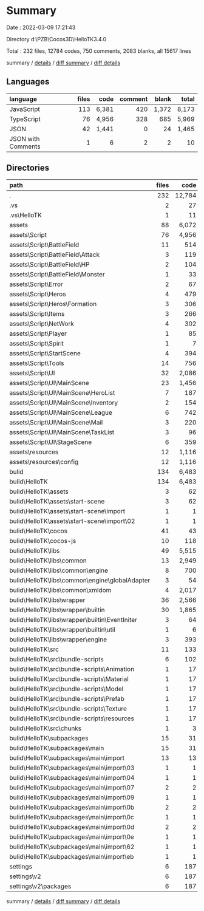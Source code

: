 # Summary

Date : 2022-03-09 17:21:43

Directory d:\PZB\Cocos3D\HelloTK3.4.0

Total : 232 files,  12784 codes, 750 comments, 2083 blanks, all 15617 lines

summary / [details](details.md) / [diff summary](diff.md) / [diff details](diff-details.md)

## Languages
| language | files | code | comment | blank | total |
| :--- | ---: | ---: | ---: | ---: | ---: |
| JavaScript | 113 | 6,381 | 420 | 1,372 | 8,173 |
| TypeScript | 76 | 4,956 | 328 | 685 | 5,969 |
| JSON | 42 | 1,441 | 0 | 24 | 1,465 |
| JSON with Comments | 1 | 6 | 2 | 2 | 10 |

## Directories
| path | files | code | comment | blank | total |
| :--- | ---: | ---: | ---: | ---: | ---: |
| . | 232 | 12,784 | 750 | 2,083 | 15,617 |
| .vs | 2 | 27 | 0 | 0 | 27 |
| .vs\HelloTK | 1 | 11 | 0 | 0 | 11 |
| assets | 88 | 6,072 | 328 | 685 | 7,085 |
| assets\Script | 76 | 4,956 | 328 | 685 | 5,969 |
| assets\Script\BattleField | 11 | 514 | 30 | 95 | 639 |
| assets\Script\BattleField\Attack | 3 | 119 | 21 | 36 | 176 |
| assets\Script\BattleField\HP | 2 | 104 | 3 | 18 | 125 |
| assets\Script\BattleField\Monster | 1 | 33 | 0 | 6 | 39 |
| assets\Script\Error | 2 | 67 | 23 | 20 | 110 |
| assets\Script\Heros | 4 | 479 | 10 | 49 | 538 |
| assets\Script\Heros\Formation | 3 | 306 | 4 | 37 | 347 |
| assets\Script\Items | 3 | 266 | 5 | 37 | 308 |
| assets\Script\NetWork | 4 | 302 | 57 | 28 | 387 |
| assets\Script\Player | 1 | 85 | 9 | 17 | 111 |
| assets\Script\Spirit | 1 | 7 | 30 | 7 | 44 |
| assets\Script\StartScene | 4 | 394 | 6 | 26 | 426 |
| assets\Script\Tools | 14 | 756 | 54 | 125 | 935 |
| assets\Script\UI | 32 | 2,086 | 104 | 281 | 2,471 |
| assets\Script\UI\MainScene | 23 | 1,456 | 82 | 201 | 1,739 |
| assets\Script\UI\MainScene\HeroList | 7 | 187 | 38 | 48 | 273 |
| assets\Script\UI\MainScene\Inventory | 2 | 154 | 4 | 23 | 181 |
| assets\Script\UI\MainScene\League | 6 | 742 | 17 | 64 | 823 |
| assets\Script\UI\MainScene\Mail | 3 | 220 | 13 | 37 | 270 |
| assets\Script\UI\MainScene\TaskList | 3 | 96 | 8 | 20 | 124 |
| assets\Script\UI\StageScene | 6 | 359 | 10 | 44 | 413 |
| assets\resources | 12 | 1,116 | 0 | 0 | 1,116 |
| assets\resources\config | 12 | 1,116 | 0 | 0 | 1,116 |
| bulid | 134 | 6,483 | 420 | 1,389 | 8,292 |
| bulid\HelloTK | 134 | 6,483 | 420 | 1,389 | 8,292 |
| bulid\HelloTK\assets | 3 | 62 | 1 | 47 | 110 |
| bulid\HelloTK\assets\start-scene | 3 | 62 | 1 | 47 | 110 |
| bulid\HelloTK\assets\start-scene\import | 1 | 1 | 0 | 1 | 2 |
| bulid\HelloTK\assets\start-scene\import\02 | 1 | 1 | 0 | 1 | 2 |
| bulid\HelloTK\cocos | 41 | 43 | 0 | 41 | 84 |
| bulid\HelloTK\cocos-js | 10 | 118 | 0 | 44 | 162 |
| bulid\HelloTK\libs | 49 | 5,515 | 392 | 1,164 | 7,071 |
| bulid\HelloTK\libs\common | 13 | 2,949 | 294 | 630 | 3,873 |
| bulid\HelloTK\libs\common\engine | 8 | 700 | 10 | 130 | 840 |
| bulid\HelloTK\libs\common\engine\globalAdapter | 3 | 54 | 2 | 10 | 66 |
| bulid\HelloTK\libs\common\xmldom | 4 | 2,017 | 256 | 472 | 2,745 |
| bulid\HelloTK\libs\wrapper | 36 | 2,566 | 98 | 534 | 3,198 |
| bulid\HelloTK\libs\wrapper\builtin | 30 | 1,865 | 42 | 428 | 2,335 |
| bulid\HelloTK\libs\wrapper\builtin\EventIniter | 3 | 64 | 0 | 16 | 80 |
| bulid\HelloTK\libs\wrapper\builtin\util | 1 | 6 | 0 | 2 | 8 |
| bulid\HelloTK\libs\wrapper\engine | 3 | 393 | 24 | 77 | 494 |
| bulid\HelloTK\src | 11 | 133 | 8 | 22 | 163 |
| bulid\HelloTK\src\bundle-scripts | 6 | 102 | 6 | 18 | 126 |
| bulid\HelloTK\src\bundle-scripts\Animation | 1 | 17 | 1 | 3 | 21 |
| bulid\HelloTK\src\bundle-scripts\Material | 1 | 17 | 1 | 3 | 21 |
| bulid\HelloTK\src\bundle-scripts\Model | 1 | 17 | 1 | 3 | 21 |
| bulid\HelloTK\src\bundle-scripts\Prefab | 1 | 17 | 1 | 3 | 21 |
| bulid\HelloTK\src\bundle-scripts\Texture | 1 | 17 | 1 | 3 | 21 |
| bulid\HelloTK\src\bundle-scripts\resources | 1 | 17 | 1 | 3 | 21 |
| bulid\HelloTK\src\chunks | 1 | 3 | 1 | 1 | 5 |
| bulid\HelloTK\subpackages | 15 | 31 | 1 | 16 | 48 |
| bulid\HelloTK\subpackages\main | 15 | 31 | 1 | 16 | 48 |
| bulid\HelloTK\subpackages\main\import | 13 | 13 | 0 | 13 | 26 |
| bulid\HelloTK\subpackages\main\import\03 | 1 | 1 | 0 | 1 | 2 |
| bulid\HelloTK\subpackages\main\import\04 | 1 | 1 | 0 | 1 | 2 |
| bulid\HelloTK\subpackages\main\import\07 | 2 | 2 | 0 | 2 | 4 |
| bulid\HelloTK\subpackages\main\import\09 | 1 | 1 | 0 | 1 | 2 |
| bulid\HelloTK\subpackages\main\import\0b | 2 | 2 | 0 | 2 | 4 |
| bulid\HelloTK\subpackages\main\import\0c | 1 | 1 | 0 | 1 | 2 |
| bulid\HelloTK\subpackages\main\import\0d | 2 | 2 | 0 | 2 | 4 |
| bulid\HelloTK\subpackages\main\import\0e | 1 | 1 | 0 | 1 | 2 |
| bulid\HelloTK\subpackages\main\import\62 | 1 | 1 | 0 | 1 | 2 |
| bulid\HelloTK\subpackages\main\import\eb | 1 | 1 | 0 | 1 | 2 |
| settings | 6 | 187 | 0 | 6 | 193 |
| settings\v2 | 6 | 187 | 0 | 6 | 193 |
| settings\v2\packages | 6 | 187 | 0 | 6 | 193 |

summary / [details](details.md) / [diff summary](diff.md) / [diff details](diff-details.md)